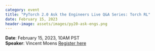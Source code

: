 ```yaml
---
category: event
title: "PyTorch 2.0 Ask the Engineers Live Q&A Series: Torch RL"
date: February 15, 2023
header-image: assets/images/py20-ask-engs.png
---
```


**Date**: February 15, 2023, 10AM  PST  
**Speaker**: Vincent Moens
[Register here](https://community.linuxfoundation.org/events/details/lfhq-pytorch-foundation-presents-pytorch-20-ask-the-engineers-qa-series-torchrl/)